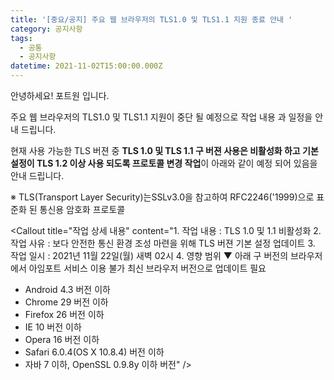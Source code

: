 ```yaml
---
title: '[중요/공지] 주요 웹 브라우저의 TLS1.0 및 TLS1.1 지원 종료 안내 '
category: 공지사항
tags:
  - 공통
  - 공지사항
datetime: 2021-11-02T15:00:00.000Z
---
```


안녕하세요! 포트원 입니다.

주요 웹 브라우저의 TLS1.0  및 TLS1.1 지원이 중단 될 예정으로 작업 내용 과 일정을 안내 드립니다.

현재 사용 가능한 TLS 버젼 중 **TLS 1.0 및 TLS 1.1 구 버젼 사용은 비활성화 하고 기본 설정이 TLS 1.2 이상 사용 되도록 프로토콜 변경 작업**이 아래와 같이 예정 되어 있음을 안내 드립니다.

※  TLS(Transport Layer Security)는SSLv3.0을 참고하여 RFC2246('1999)으로 표준화 된 통신용 암호화 프로토콜

<Callout title="작업 상세 내용" content="1. 작업 내용 : TLS 1.0 및 1.1 비활성화
2. 작업 사유 : 보다 안전한 통신 환경 조성 마련을 위해 TLS 버젼 기본 설정 업데이트
3. 작업 일시 : 2021년 11월 22일(월) 새벽 02시
4. 영향 범위 
▼ 아래 구 버전의 브라우저에서 아임포트 서비스 이용 불가  최신 브라우저 버전으로 업데이트 필요
- Android 4.3 버전 이하
- Chrome 29 버전 이하
- Firefox 26 버전 이하
- IE 10 버전 이하
- Opera 16 버전 이하
- Safari 6.0.4(OS X 10.8.4) 버전 이하
- 자바 7 이하, OpenSSL 0.9.8y 이하 버전" />
